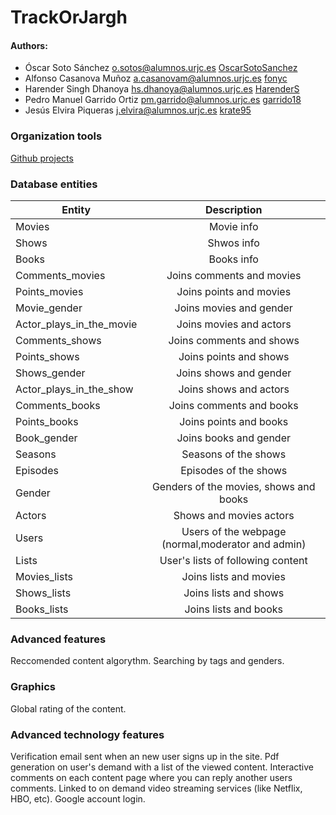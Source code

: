 # TrackOrJargh


#### Authors:
- Óscar Soto Sánchez o.sotos@alumnos.urjc.es [OscarSotoSanchez](https://github.com/OscarSotoSanchez)
- Alfonso Casanova Muñoz a.casanovam@alumnos.urjc.es [fonyc](https://github.com/fonyc)
- Harender Singh Dhanoya hs.dhanoya@alumnos.urjc.es [HarenderS](https://github.com/HarenderS)
- Pedro Manuel Garrido Ortiz pm.garrido@alumnos.urjc.es [garrido18](https://github.com/garrido18)
- Jesús Elvira Piqueras j.elvira@alumnos.urjc.es [krate95](https://github.com/krate95)


### Organization tools
[Github projects](https://github.com/krate95/TrackOrJargh/projects)


### Database entities

| Entity                    | Description                                       |
| ------------------------- |:-------------------------------------------------:|
| Movies                    | Movie info                                        |
| Shows                     | Shwos info                                        |
| Books                     | Books info                                        |
| Comments_movies           | Joins comments and movies                         |
| Points_movies             | Joins points and movies                           |
| Movie_gender              | Joins movies and gender                           |
| Actor_plays_in_the_movie  | Joins movies and actors                           |
| Comments_shows            | Joins comments and shows                          |
| Points_shows              | Joins points and shows                            |
| Shows_gender              | Joins shows and gender                            |
| Actor_plays_in_the_show   | Joins shows and actors                            |
| Comments_books            | Joins comments and books                          |
| Points_books              | Joins points and books                            |
| Book_gender               | Joins books and gender                            |
| Seasons                   | Seasons of the shows                              |
| Episodes                  | Episodes of the shows                             |
| Gender                    | Genders of the movies, shows and books            |
| Actors                    | Shows and movies actors                           |    
| Users                     | Users of the webpage (normal,moderator and admin) |
| Lists                     | User's lists of following content                 |
| Movies_lists              | Joins lists and movies                            |
| Shows_lists               | Joins lists and shows                             |
| Books_lists               | Joins lists and books                             |


### Advanced features
Reccomended content algorythm.
Searching by tags and genders.


### Graphics
Global rating of the content.


### Advanced technology features

Verification email sent when an new user signs up in the site.
Pdf generation on user's demand with a list of the viewed content.
Interactive comments on each content page where you can reply another users comments.
Linked to on demand video streaming services (like Netflix, HBO, etc).
Google account login.


